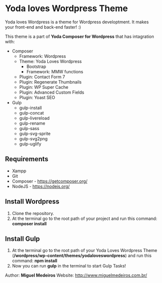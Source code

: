 # Yoda loves Wordpress Theme
Yoda loves Wordpress is a theme for Wordpress developtment.
It makes your front-end and back-end faster! :)

This theme is a part of __Yoda Composer for Wordpress__ that has intagration with:
* Composer
  * Framework: Wordpress
  * Theme: Yoda Loves Wordpress
    * Bootstrap
    * Framework: MMW functions
  * Plugin: Contact Form 7
  * Plugin: Regenerate Thumbnails
  * Plugin: WP Super Cache
  * Plugin: Advanced Custom Fields
  * Plugin: Yoast SEO
* Gulp
  * gulp-install
  * gulp-concat
  * gulp-livereload
  * gulp-rename
  * gulp-sass
  * gulp-svg-sprite
  * gulp-svg2png
  * gulp-uglify

## Requirements
* Xampp
* Git
* Composer - https://getcomposer.org/
* NodeJS - https://nodejs.org/

## Install Wordpress
1. Clone the repository.
2. At the terminal go to the root path of your project and run this command: __composer install__

## Install Gulp
1. At the terminal go to the root path of your Yoda Loves Wordpress Theme (__/wordpress/wp-content/themes/yodaloveswordpress__) and run this command: __npm install__
2. Now you can run __gulp__ in the terminal to start Gulp Tasks!

Author: __Miguel Medeiros__
Website: http://www.miguelmedeiros.com.br/
